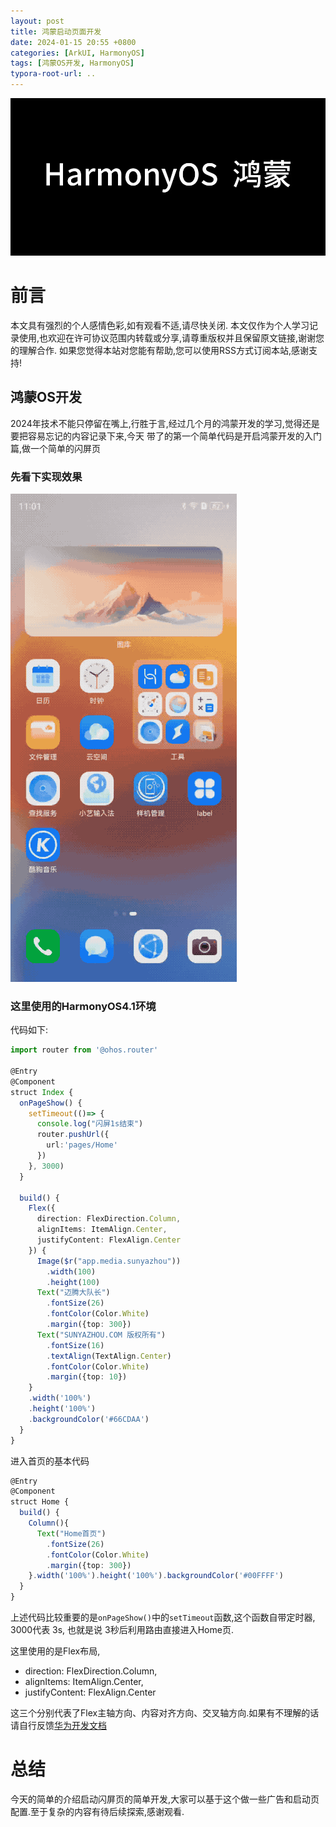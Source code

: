```yaml
---
layout: post
title: 鸿蒙启动页面开发
date: 2024-01-15 20:55 +0800
categories: [ArkUI, HarmonyOS]
tags: [鸿蒙OS开发, HarmonyOS]
typora-root-url: ..
---
```


![](/assets/images/20240115HarmonyOSLaunchPage/HarmonyLogo.webp)

# 前言

本文具有强烈的个人感情色彩,如有观看不适,请尽快关闭. 本文仅作为个人学习记录使用,也欢迎在许可协议范围内转载或分享,请尊重版权并且保留原文链接,谢谢您的理解合作. 如果您觉得本站对您能有帮助,您可以使用RSS方式订阅本站,感谢支持!


## 鸿蒙OS开发

2024年技术不能只停留在嘴上,行胜于言,经过几个月的鸿蒙开发的学习,觉得还是要把容易忘记的内容记录下来,今天 带了的第一个简单代码是开启鸿蒙开发的入门篇,做一个简单的闪屏页


### 先看下实现效果

![](/assets/images/20240115HarmonyOSLaunchPage/launch.gif)

### 这里使用的HarmonyOS4.1环境

代码如下:

``` ts
import router from '@ohos.router'

@Entry
@Component
struct Index {
  onPageShow() {
    setTimeout(()=> {
      console.log("闪屏1s结束")
      router.pushUrl({
        url:'pages/Home'
      })
    }, 3000)
  }

  build() {
    Flex({
      direction: FlexDirection.Column,
      alignItems: ItemAlign.Center,
      justifyContent: FlexAlign.Center
    }) {
      Image($r("app.media.sunyazhou"))
        .width(100)
        .height(100)
      Text("迈腾大队长")
        .fontSize(26)
        .fontColor(Color.White)
        .margin({top: 300})
      Text("SUNYAZHOU.COM 版权所有")
        .fontSize(16)
        .textAlign(TextAlign.Center)
        .fontColor(Color.White)
        .margin({top: 10})
    }
    .width('100%')
    .height('100%')
    .backgroundColor('#66CDAA')
  }
}
```

进入首页的基本代码

``` ts  
@Entry
@Component
struct Home {
  build() {
    Column(){
      Text("Home首页")
        .fontSize(26)
        .fontColor(Color.White)
        .margin({top: 300})
    }.width('100%').height('100%').backgroundColor('#00FFFF')
  }
}
```

上述代码比较重要的是`onPageShow()`中的`setTimeout`函数,这个函数自带定时器, 3000代表 3s,  也就是说 3秒后利用路由直接进入Home页.

这里使用的是Flex布局,

* direction: FlexDirection.Column,
* alignItems: ItemAlign.Center,
* justifyContent: FlexAlign.Center

这三个分别代表了Flex主轴方向、内容对齐方向、交叉轴方向.如果有不理解的话请自行反馈[华为开发文档](https://developer.harmonyos.com/cn/develop/)

# 总结

今天的简单的介绍启动闪屏页的简单开发,大家可以基于这个做一些广告和启动页配置.至于复杂的内容有待后续探索,感谢观看.